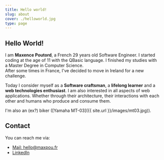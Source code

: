 ```yaml
---
title: Hello world!
slug: about
cover: ./helloworld.jpg
type: page
---
```


## Hello World!

I am **Maxence Poutord**, a French 29 years old Software Engineer. I started coding at the age of 11 with the QBasic language. I finished my studies with a Master Degree in Computer Science.  
After some times in France, I've decided to move in Ireland for a new challenge.

Today I consider myself as a **Software craftsman**, a **lifelong learner** and a **web technologies enthusiast**. I am also interested in all aspects of web applications. Whether through their architecture, their interactions with each other and humans who produce and consume them.

I'm also an (ex?) biker ([Yamaha MT-03]({{ site.url }}/images/mt03.jpg)).

## Contact

You can reach me via:

* [Mail: hello@maxpou.fr](mailto:hello@maxpou.fr)
* [LinkedIn](http://fr.linkedin.com/in/maxpou)
